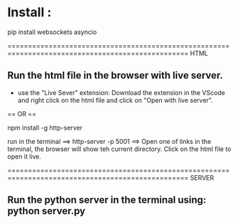 # Install :
pip install websockets asyncio

==================================================================================================
HTML
## Run the html file in the browser with live server. 
- use the "Live Sever" extension: Download the extension in the VScode and right click on the html file and click on "Open with live server".

== OR ==

npm install -g http-server

run in the terminal ==> http-server -p 5001 ==> Open one of links in the terminal, the browser will show teh current directory. Click on the html file to open it live.

==================================================================================================
SERVER
## Run the python server in the terminal using: python server.py